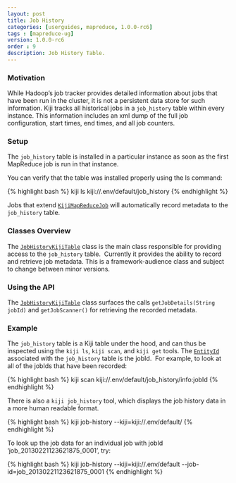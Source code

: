 ```yaml
---
layout: post
title: Job History
categories: [userguides, mapreduce, 1.0.0-rc6]
tags : [mapreduce-ug]
version: 1.0.0-rc6
order : 9
description: Job History Table.
---
```


### Motivation

While Hadoop’s job tracker provides detailed information about jobs that have been run in the
cluster, it is not a persistent data store for such information. 
Kiji tracks all historical jobs in a `job_history` table within every instance. 
This information includes an xml dump of the full job configuration, start times,
end times, and all job counters.


### Setup
The `job_history` table is installed in a particular instance as soon as the first MapReduce job is run in that instance.

You can verify that the table was installed properly using the ls command:

{% highlight bash %}
kiji ls kiji://.env/default/job_history
{% endhighlight %}

Jobs that extend [`KijiMapReduceJob`]({{site.api_mr_rc6}}/framework/KijiMapReduceJob.html) will automatically record metadata to the `job_history` table.

### Classes Overview

The [`JobHistoryKijiTable`]({{site.api_mr_rc6}}/framework/JobHistoryKijiTable.html) class is the main class responsible for providing access to
the `job_history` table.  Currently it provides the ability to record and retrieve job metadata.  This
is a framework-audience class and subject to change between minor versions.

### Using the API

The [`JobHistoryKijiTable`]({{site.api_mr_rc6}}/framework/JobHistoryKijiTable.html) class surfaces the calls `getJobDetails(String jobId)` and `getJobScanner()` for retrieving the recorded metadata.

### Example

The `job_history` table is a Kiji table under the hood, and can thus be inspected using the `kiji ls`, `kiji scan`, and `kiji get` tools.  The [`EntityId`]({{site.api_schema_1_0_1}}/EntityId.html) associated with the `job_history` table is the jobId.  For example, to look at all of the jobIds that have been recorded:

{% highlight bash %}
kiji scan kiji://.env/default/job_history/info:jobId
{% endhighlight %}

There is also a `kiji job_history` tool, which displays the job history data in a more human readable
format.

{% highlight bash %}
kiji job-history --kiji=kiji://.env/default/
{% endhighlight %}

To look up the job data for an individual job with jobId ‘job_20130221123621875_0001’, try:

{% highlight bash %}
kiji job-history --kiji=kiji://.env/default --job-id=job_20130221123621875_0001
{% endhighlight %}
